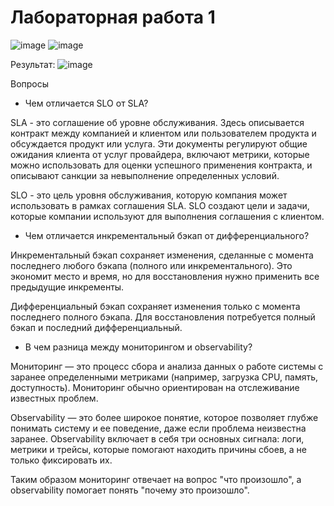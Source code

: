 # Лабораторная работа 1

![image](https://github.com/user-attachments/assets/a8efe0b9-8c85-411c-8ea7-8cca16febad5)
![image](https://github.com/user-attachments/assets/29f8f29b-0fb0-4fcb-a881-cee907a28a41)

Результат:
![image](https://github.com/user-attachments/assets/f1536a47-8734-48a6-a6b7-951153bc2709)


Вопросы
- Чем отличается SLO от SLA?

SLA - это соглашение об уровне обслуживания. Здесь описывается контракт между компанией и клиентом или пользователем продукта и обсуждается продукт или услуга. Эти документы регулируют общие ожидания клиента от услуг провайдера, включают метрики, которые можно использовать для оценки успешного применения контракта, и описывают санкции за невыполнение определенных условий.

SLO - это цель уровня обслуживания, которую компания может использовать в рамках соглашения SLA. SLO создают цели и задачи, которые компании используют для выполнения соглашения с клиентом.

- Чем отличается инкрементальный бэкап от дифференциального?

Инкрементальный бэкап сохраняет изменения, сделанные с момента последнего любого бэкапа (полного или инкрементального). Это экономит место и время, но для восстановления нужно применить все предыдущие инкременты.

Дифференциальный бэкап сохраняет изменения только с момента последнего полного бэкапа. Для восстановления потребуется полный бэкап и последний дифференциальный.

- В чем разница между мониторингом и observability?

Мониторинг — это процесс сбора и анализа данных о работе системы с заранее определенными метриками (например, загрузка CPU, память, доступность). Мониторинг обычно ориентирован на отслеживание известных проблем.

Observability — это более широкое понятие, которое позволяет глубже понимать систему и ее поведение, даже если проблема неизвестна заранее. Observability включает в себя три основных сигнала: логи, метрики и трейсы, которые помогают находить причины сбоев, а не только фиксировать их.

Таким образом мониторинг отвечает на вопрос "что произошло", а observability помогает понять "почему это произошло".
